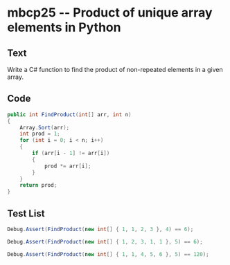 # mbcp25 -- Product of unique array elements in Python

## Text

Write a C# function to find the product of non-repeated elements in a given array.

## Code

```csharp
public int FindProduct(int[] arr, int n) 
{ 
    Array.Sort(arr); 
    int prod = 1; 
    for (int i = 0; i < n; i++) 
    { 
        if (arr[i - 1] != arr[i]) 
        { 
            prod *= arr[i]; 
        } 
    } 
    return prod; 
}
```

## Test List

```csharp
Debug.Assert(FindProduct(new int[] { 1, 1, 2, 3 }, 4) == 6);
```

```csharp
Debug.Assert(FindProduct(new int[] { 1, 2, 3, 1, 1 }, 5) == 6);
```

```csharp
Debug.Assert(FindProduct(new int[] { 1, 1, 4, 5, 6 }, 5) == 120);
```
